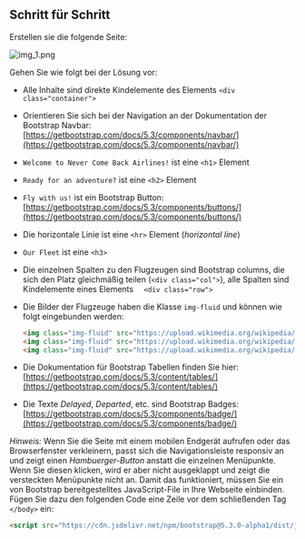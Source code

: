 ## Schritt für Schritt

Erstellen sie die folgende Seite:

![img_1.png](img/airline.png)

Gehen Sie wie folgt bei der Lösung vor:

* Alle Inhalte sind direkte Kindelemente des Elements `<div class="container">`

* Orientieren Sie sich bei der Navigation an der Dokumentation der Bootstrap Navbar: [https://getbootstrap.com/docs/5.3/components/navbar/](https://getbootstrap.com/docs/5.3/components/navbar/)

* `Welcome to Never Come Back Airlines!` ist eine `<h1>` Element

* `Ready for an adventure?` ist eine `<h2>` Element

* `Fly with us!` ist ein Bootstrap Button: [https://getbootstrap.com/docs/5.3/components/buttons/](https://getbootstrap.com/docs/5.3/components/buttons/)

* Die horizontale Linie ist eine `<hr>` Element (*horizontal line*)

* `Our Fleet` ist eine `<h3>`

* Die einzelnen Spalten zu den Flugzeugen sind Bootstrap columns, die sich den Platz gleichmäßig teilen (`<div class="col">`), alle Spalten sind Kindelemente eines Elements `  <div class="row">`

* Die Bilder der Flugzeuge haben die Klasse `img-fluid` und können wie folgt eingebunden werden:
  ```html
  <img class="img-fluid" src="https://upload.wikimedia.org/wikipedia/commons/thumb/b/b5/Airbus_A320neo_landing_08.jpg/1280px-Airbus_A320neo_landing_08.jpg"/>
  <img class="img-fluid" src="https://upload.wikimedia.org/wikipedia/commons/8/82/Airbus_A380_blue_sky.jpg"/>
  <img class="img-fluid" src="https://upload.wikimedia.org/wikipedia/commons/5/50/Boeing_787-8_maiden_flight_overhead_view.jpg"/>
  ```

* Die Dokumentation für Bootstrap Tabellen finden Sie hier: [https://getbootstrap.com/docs/5.3/content/tables/](https://getbootstrap.com/docs/5.3/content/tables/)

* Die Texte *Delayed*, *Departed*, etc. sind Bootstrap Badges: [https://getbootstrap.com/docs/5.3/components/badge/](https://getbootstrap.com/docs/5.3/components/badge/)

*Hinweis:* Wenn Sie die Seite mit einem mobilen Endgerät aufrufen oder das Browserfenster verkleinern, passt sich die Navigationsleiste responsiv an und zeigt einen *Hambuerger-Button* anstatt die einzelnen Menüpunkte. Wenn Sie diesen klicken, wird er aber nicht ausgeklappt und zeigt die versteckten Menüpunkte nicht an. Damit das funktioniert, müssen Sie ein von Bootstrap bereitgestelltes JavaScript-File in Ihre Webseite einbinden. Fügen Sie dazu den folgenden Code eine Zeile vor dem schließenden Tag `</body>` ein:

```html
<script src="https://cdn.jsdelivr.net/npm/bootstrap@5.3.0-alpha1/dist/js/bootstrap.bundle.min.js" integrity="sha384-w76AqPfDkMBDXo30jS1Sgez6pr3x5MlQ1ZAGC+nuZB+EYdgRZgiwxhTBTkF7CXvN" crossorigin="anonymous"></script>
```

